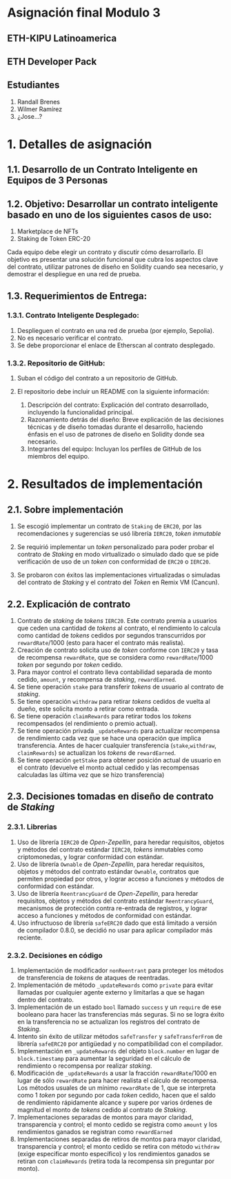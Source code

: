 #  Asignación final Modulo 3
## ETH-KIPU Latinoamerica
## ETH Developer Pack 

## Estudiantes

1. Randall Brenes
2. Wilmer Ramírez
3. ¿Jose...?

# 1. Detalles de asignación

## 1.1. Desarrollo de un Contrato Inteligente en Equipos de 3 Personas

## 1.2. Objetivo: Desarrollar un contrato inteligente basado en uno de los siguientes casos de uso:

1. Marketplace de NFTs
2. Staking de Token ERC-20

Cada equipo debe elegir un contrato y discutir cómo desarrollarlo. El objetivo es presentar una solución funcional que cubra los aspectos clave del contrato, utilizar patrones de diseño en Solidity cuando sea necesario, y demostrar el despliegue en una red de prueba.

## 1.3. Requerimientos de Entrega:

### 1.3.1. Contrato Inteligente Desplegado:

1. Desplieguen el contrato en una red de prueba (por ejemplo, Sepolia).
2. No es necesario verificar el contrato.
3. Se debe proporcionar el enlace de Etherscan al contrato desplegado.

### 1.3.2. Repositorio de GitHub:

1. Suban el código del contrato a un repositorio de GitHub.
2. El repositorio debe incluir un README con la siguiente información:

    1. Descripción del contrato: Explicación del contrato desarrollado, incluyendo la funcionalidad principal.
    2. Razonamiento detrás del diseño: Breve explicación de las decisiones técnicas y de diseño tomadas durante el desarrollo, haciendo énfasis en el uso de patrones de diseño en Solidity donde sea necesario.
    3. Integrantes del equipo: Incluyan los perfiles de GitHub de los miembros del equipo.

# 2. Resultados de implementación

## 2.1. Sobre implementación

1. Se escogió implementar un contrato de `Staking` de `ERC20`, por las recomendaciones y sugerencias se usó librería `IERC20`, _token inmutable_
2. Se requirió implementar un _token_ personalizado para poder probar el contrato de _Staking_ en modo virtualizado o simulado dado que se pide verificación de uso de un _token_ con conformidad de `ERC20` o `IERC20`.

3. Se probaron con éxitos las implementaciones virtualizadas o simuladas del contrato de _Staking_ y el contrato del _Token_ en Remix VM (Cancun).

## 2.2. Explicación de contrato

1. Contrato de _staking_ de _tokens_ `IERC20`. Este contrato premia a usuarios que ceden una cantidad de _tokens_ al contrato, el rendimiento lo calcula como cantidad de _tokens_ cedidos por segundos transcurridos por `rewardRate`/1000 (esto para hacer el contrato más realista). 
2. Creación de contrato solicita uso de _token_ conforme con `IERC20` y tasa de recompensa `rewardRate`, que se considera como `rewardRate`/1000 _token_ por segundo por _token_ cedido.
3. Para mayor control el contrato lleva contabilidad separada de monto cedido, `amount`, y recompensa de _staking_, `rewardEarned`.
4. Se tiene operación `stake` para transferir _tokens_ de usuario al contrato de _staking_.
5. Se tiene operación `withdraw` para retirar _tokens_ cedidos de vuelta al dueño, este solicita monto a retirar como entrada.
5. Se tiene operación `claimRewards` para retirar todos los _tokens_ recompensados (el rendimiento o premio actual).
6. Se tiene operación privada `_updateRewards` para actualizar recompensa de rendimiento cada vez que se hace una operación que implica transferencia. Antes de hacer cualquier transferencia (`stake`,`withdraw`, `claimRewards`) se actualizan los _tokens_ de `rewardEarned`.
7. Se tiene operación `getStake` para obtener posición actual de usuario en el contrato (devuelve el monto actual cedido y las recompensas calculadas las última vez que se hizo transferencia)

## 2.3. Decisiones tomadas en diseño de contrato de _Staking_

### 2.3.1. Librerias
1. Uso  de librería `IERC20` de _Open-Zepellin_, para heredar requisitos, objetos y métodos del contrato estándar  `IERC20`, _tokens_ inmutables como criptomonedas, y lograr conformidad con estándar. 
2. Uso  de librería `Ownable` de _Open-Zepellin_, para heredar requisitos, objetos y métodos del contrato estándar  `Ownable`, contratos que permiten propiedad por otros,  y lograr acceso a funciones y métodos de conformidad con estándar. 
3. Uso  de librería `ReentrancyGuard` de _Open-Zepellin_, para heredar requisitos, objetos y métodos del contrato estándar  `ReentrancyGuard`, mecanismos de protección contra re-entrada de registros, y lograr acceso a funciones y métodos de conformidad con estándar.
4. Uso infructuoso de librería `safeERC20` dado que está limitado a versión de compilador 0.8.0, se decidió no usar para aplicar compilador más reciente. 

### 2.3.2. Decisiones en código
1. Implementación de modificador `nonReentrant` para proteger los métodos de transferencia de _tokens_ de ataques de reentradas.
2. Implementación de método `_updateRewards` como `private` para evitar llamadas por cualquier agente externo y limitarlas a que se hagan dentro del contrato.
3. Implementación de un estado `bool` llamado `success` y un `require` de ese booleano para hacer las transferencias más seguras. Si no se logra éxito en la transferencia no se actualizan los registros del contrato de _Staking_.
4. Intento sin éxito de utilizar métodos `safeTransfer` y `safeTransferFrom` de librería `safeERC20` por antigüedad y no compatibilidad con el compilador.
5. Implementación en `_updateRewards` del objeto `block.number` en lugar de `block.timestamp` para aumentar la seguridad en el cálculo de rendimiento o recompensa por realizar _staking_. 
6. Modificación de `_updateRewards` a usar la fracción `rewardRate`/1000  en lugar de sólo `rewardRate` para hacer realista el cálculo de recompensa. Los métodos usuales de un mínimo `rewardRate` de 1, que se interpreta como 1 _token_ por segundo por cada _token_ cedido, hacen que  el saldo de rendimiento rápidamente alcance y supere por varios órdenes de magnitud el monto de _tokens_ cedido al contrato de _Staking_.
7. Implementaciones separadas de montos para mayor claridad, transparencia y control; el monto cedido se registra como `amount` y los rendimientos ganados se registran como `rewardEarned` 
8. Implementaciones separadas de retiros de montos para mayor claridad, transparencia y control; el monto cedido se retira con método `withdraw` (exige especificar monto específico) y los rendimientos ganados se retiran con `claimRewards` (retira toda la recompensa sin preguntar por monto). 